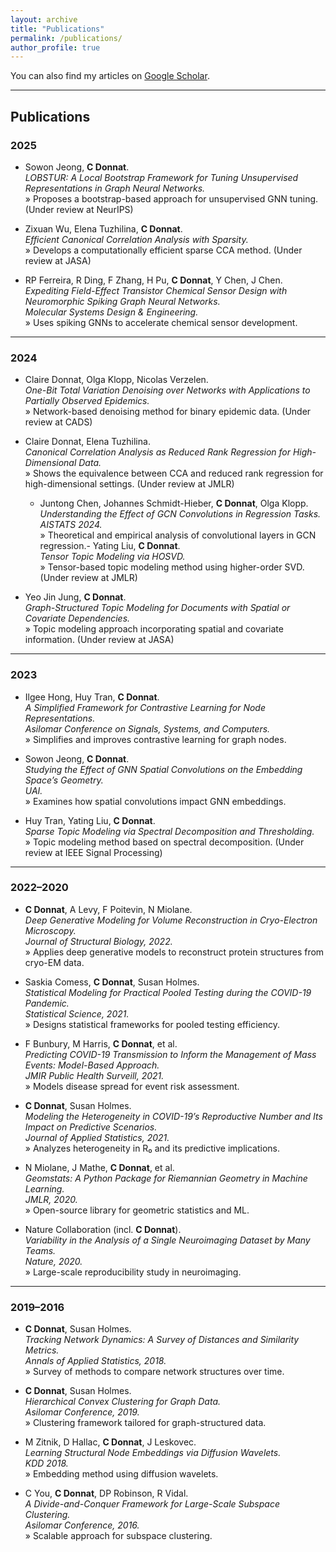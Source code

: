 ```yaml
---
layout: archive
title: "Publications"
permalink: /publications/
author_profile: true
---
```


You can also find my articles on <a href="https://scholar.google.com/citations?user=dOouAwUAAAAJ&hl=en&oi=ao" target="_blank">Google Scholar</a>.

---

## Publications

<div class="pub-list">

### 2025
- Sowon Jeong, **C Donnat**.  
  *LOBSTUR: A Local Bootstrap Framework for Tuning Unsupervised Representations in Graph Neural Networks.*  
  &raquo; Proposes a bootstrap-based approach for unsupervised GNN tuning. (Under review at NeurIPS)

- Zixuan Wu, Elena Tuzhilina, **C Donnat**.  
  *Efficient Canonical Correlation Analysis with Sparsity.*  
  &raquo; Develops a computationally efficient sparse CCA method. (Under review at JASA)

- RP Ferreira, R Ding, F Zhang, H Pu, **C Donnat**, Y Chen, J Chen.  
  *Expediting Field-Effect Transistor Chemical Sensor Design with Neuromorphic Spiking Graph Neural Networks.*  
  *Molecular Systems Design & Engineering.*  
  &raquo; Uses spiking GNNs to accelerate chemical sensor development.

---

### 2024
- Claire Donnat, Olga Klopp, Nicolas Verzelen.  
  *One-Bit Total Variation Denoising over Networks with Applications to Partially Observed Epidemics.*  
  &raquo; Network-based denoising method for binary epidemic data. (Under review at CADS)

- Claire Donnat, Elena Tuzhilina.  
  *Canonical Correlation Analysis as Reduced Rank Regression for High-Dimensional Data.*  
  &raquo; Shows the equivalence between CCA and reduced rank regression for high-dimensional settings. (Under review at JMLR)

  - Juntong Chen, Johannes Schmidt-Hieber, **C Donnat**, Olga Klopp.  
  *Understanding the Effect of GCN Convolutions in Regression Tasks.*  
  *AISTATS 2024.*  
  &raquo; Theoretical and empirical analysis of convolutional layers in GCN regression.- Yating Liu, **C Donnat**.  
  *Tensor Topic Modeling via HOSVD.*  
  &raquo; Tensor-based topic modeling method using higher-order SVD. (Under review at JMLR)

- Yeo Jin Jung, **C Donnat**.  
  *Graph-Structured Topic Modeling for Documents with Spatial or Covariate Dependencies.*  
  &raquo; Topic modeling approach incorporating spatial and covariate information. (Under review at JASA)

---

### 2023
- Ilgee Hong, Huy Tran, **C Donnat**.  
  *A Simplified Framework for Contrastive Learning for Node Representations.*  
  *Asilomar Conference on Signals, Systems, and Computers.*  
  &raquo; Simplifies and improves contrastive learning for graph nodes.

- Sowon Jeong, **C Donnat**.  
  *Studying the Effect of GNN Spatial Convolutions on the Embedding Space’s Geometry.*  
  *UAI.*  
  &raquo; Examines how spatial convolutions impact GNN embeddings.

- Huy Tran, Yating Liu, **C Donnat**.  
  *Sparse Topic Modeling via Spectral Decomposition and Thresholding.*  
  &raquo; Topic modeling method based on spectral decomposition. (Under review at IEEE Signal Processing)

---

### 2022–2020
- **C Donnat**, A Levy, F Poitevin, N Miolane.  
  *Deep Generative Modeling for Volume Reconstruction in Cryo-Electron Microscopy.*  
  *Journal of Structural Biology, 2022.*  
  &raquo; Applies deep generative models to reconstruct protein structures from cryo-EM data.

- Saskia Comess, **C Donnat**, Susan Holmes.  
  *Statistical Modeling for Practical Pooled Testing during the COVID-19 Pandemic.*  
  *Statistical Science, 2021.*  
  &raquo; Designs statistical frameworks for pooled testing efficiency.

- F Bunbury, M Harris, **C Donnat**, et al.  
  *Predicting COVID-19 Transmission to Inform the Management of Mass Events: Model-Based Approach.*  
  *JMIR Public Health Surveill, 2021.*  
  &raquo; Models disease spread for event risk assessment.

- **C Donnat**, Susan Holmes.  
  *Modeling the Heterogeneity in COVID-19’s Reproductive Number and Its Impact on Predictive Scenarios.*  
  *Journal of Applied Statistics, 2021.*  
  &raquo; Analyzes heterogeneity in R₀ and its predictive implications.

- N Miolane, J Mathe, **C Donnat**, et al.  
  *Geomstats: A Python Package for Riemannian Geometry in Machine Learning.*  
  *JMLR, 2020.*  
  &raquo; Open-source library for geometric statistics and ML.

- Nature Collaboration (incl. **C Donnat**).  
  *Variability in the Analysis of a Single Neuroimaging Dataset by Many Teams.*  
  *Nature, 2020.*  
  &raquo; Large-scale reproducibility study in neuroimaging.

---

### 2019–2016
- **C Donnat**, Susan Holmes.  
  *Tracking Network Dynamics: A Survey of Distances and Similarity Metrics.*  
  *Annals of Applied Statistics, 2018.*  
  &raquo; Survey of methods to compare network structures over time.

- **C Donnat**, Susan Holmes.  
  *Hierarchical Convex Clustering for Graph Data.*  
  *Asilomar Conference, 2019.*  
  &raquo; Clustering framework tailored for graph-structured data.

- M Zitnik, D Hallac, **C Donnat**, J Leskovec.  
  *Learning Structural Node Embeddings via Diffusion Wavelets.*  
  *KDD 2018.*  
  &raquo; Embedding method using diffusion wavelets.

- C You, **C Donnat**, DP Robinson, R Vidal.  
  *A Divide-and-Conquer Framework for Large-Scale Subspace Clustering.*  
  *Asilomar Conference, 2016.*  
  &raquo; Scalable approach for subspace clustering.

</div>

